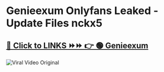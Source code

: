 
 # Genieexum Onlyfans Leaked - Update Files nckx5

## <h2><a href="https://clipsfans.com/Genieexum&ref=git">🔗 Click to LINKS ⏩⏩ 👉 🟢 Genieexum </a></h2>

<a href="https://clipsfans.com/Genieexum&ref=git" rel="nofollow" data-target="animated-image.originalLink"><img src="https://i.ibb.co.com/xMMVF88/686577567.gif" alt="Viral Video Original" style="max-width: 100%; display: inline-block;" data-target="animated-image.originalImage"></a>

